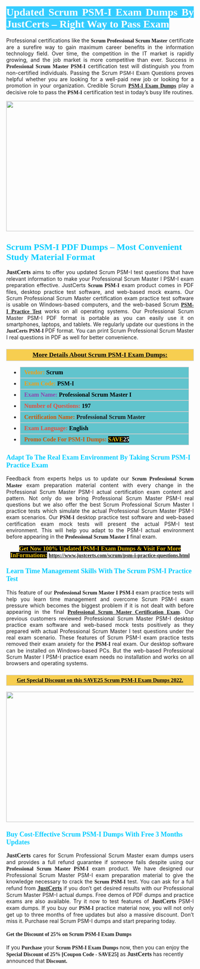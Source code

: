 <h1 style="text-align: justify;"><span style="color:#ffffff;"><span style="font-family:Georgia,serif;"><strong><span style="background-color:#33ccff;">Updated Scrum PSM-I Exam Dumps By JustCerts – Right Way to Pass Exam</span></strong></span></span></h1>

<p style="text-align: justify;">Professional certifications like the <span style="font-family:Georgia,serif;"><strong>Scrum Professional Scrum Master</strong></span> certificate are a surefire way to gain maximum career benefits in the information technology field. Over time, the competition in the IT market is rapidly growing, and the job market is more competitive than ever. Success in <span style="font-family:Georgia,serif;"><strong>Professional Scrum Master PSM-I</strong></span> certification test will distinguish you from non-certified individuals. Passing the Scrum <span style="font-family:Arial,Helvetica,sans-serif;">PSM-I Exam Questions </span>proves helpful whether you are looking for a well-paid new job or looking for a promotion in your organization. Credible Scrum <span style="font-family:Georgia,serif;"><a href="https://www.justcerts.com/scrum/psm-i-practice-questions.html"><strong>PSM-I Exam Dumps</strong></a></span> play a decisive role to pass the <span style="font-family:Georgia,serif;"><strong> PSM-I</strong></span> certification test in today’s busy life routines.</p>

<p style="text-align: center;"><a href="https://www.justcerts.com/scrum/psm-i-practice-questions.html"><img alt="" src="https://i.imgur.com/sRlK3Fm.jpg" style="width: 730px; height: 350px;" /></a></p>

<h2 style="margin-right:0in; margin-left:0in"><span style="color:#00ccff;"><span style="font-family:Georgia,serif;"><strong><span style="font-size:18pt">Scrum PSM-I PDF Dumps – Most Convenient Study Material Format</span></strong></span></span></h2>

<p style="text-align: justify;"><span style="font-size:16px;"><span style="font-family:Georgia,serif;"><strong>JustCerts</strong></span></span> aims to offer you updated Scrum PSM-I test questions that have relevant information to make your Professional Scrum Master I PSM-I exam preparation effective. JustCerts <span style="font-family:Georgia,serif;"><strong>Scrum PSM-I</strong></span> exam product comes in PDF files, desktop practice test software, and web-based mock exams. Our Scrum Professional Scrum Master certification exam practice test software is usable on Windows-based computers, and the web-based Scrum <span style="font-family:Georgia,serif;"><a href="https://www.justcerts.com/scrum/psm-i-practice-questions.html"><strong>PSM-I Practice Test</strong></a></span> works on all operating systems. Our Professional Scrum Master PSM-I PDF format is portable as you can easily use it on smartphones, laptops, and tablets. We regularly update our questions in the <span style="font-family:Georgia,serif;"><strong>JustCerts PSM-I </strong></span> PDF format. You can print Scrum Professional Scrum Master I real questions in PDF as well for better convenience.</p>

<h3 style="background: #f7ce50; border: 1px solid rgb(204, 204, 204); padding: 5px 10px; text-align: center;"><span style="font-family:Georgia,serif;"><u><u><span style="color:#000000;"><span style="font-size:11pt"><span style="line-height:normal"><b><span style="font-size:13.0pt"><span cambria="">More Details About Scrum PSM-I Exam Dumps:</span></span></b></span></span></span></u></u></span></h3>

<ul>
	<li style="margin:0cm 10pt">
	<div style="background:#61c4cd; border: 1px solid rgb(204, 204, 204); padding: 5px 10px; text-align: justify;"><span style="font-family:Georgia,serif;"><span style="font-size:11pt"><span style="line-height:normal"><b><span style="font-size:12.0pt"><span new="" roman="" times=""><span style="color:#f39c12;">Vendor:</span> <span style="color:#000000;">Scrum</span></span></span></b></span></span></span></div>
	</li>
	<li style="margin:0cm 10pt">
	<div style="background: #61c4cd; border: 1px solid rgb(204, 204, 204); padding: 5px 10px; text-align: justify;"><span style="font-family:Georgia,serif;"><span style="font-size:11pt"><span style="line-height:normal"><b><span style="font-size:12.0pt"><span new="" roman="" times=""><span style="color:#f39c12;">Exam Code:</span> <span style="color:#000000;">PSM-I</span></span></span></b></span></span></span></div>
	</li>
	<li style="margin:0cm 10pt">
	<div style="background: #61c4cd; border: 1px solid rgb(204, 204, 204); padding: 5px 10px; text-align: justify;"><span style="font-family:Georgia,serif;"><span style="font-size:11pt"><span style="line-height:normal"><b><span style="font-size:12.0pt"><span new="" roman="" times=""><span style="color:#8e44ad;">Exam Name:</span> <span style="color:#000000;">Professional Scrum Master I</span></span></span></b></span></span></span></div>
	</li>
	<li style="margin:0cm 10pt">
	<div style="background: #61c4cd; border: 1px solid rgb(204, 204, 204); padding: 5px 10px;"><span style="font-family:Georgia,serif;"><span style="font-size:11pt"><span style="line-height:normal"><b><span style="font-size:12.0pt"><span new="" roman="" times=""><span style="color:#e74c3c;">Number of Questions:</span><span style="color:#000000;"><span style="color:#f1c40f;"> </span>197</span></span></span></b></span></span></span></div>
	</li>
	<li style="margin:0cm 10pt">
	<div style="background: #61c4cd; border: 1px solid rgb(204, 204, 204); padding: 5px 10px; text-align: justify;"><span style="font-family:Georgia,serif;"><span style="font-size:11pt"><span style="line-height:normal"><b><span style="font-size:12.0pt"><span new="" roman="" times=""><span style="color:#d35400;">Certification Name:</span> Professional Scrum Master</span></span></b></span></span></span></div>
	</li>
	<li style="margin:0cm 10pt">
	<div style="background: #61c4cd; border: 1px solid rgb(204, 204, 204); padding: 5px 10px; text-align: justify;"><span style="font-family:Georgia,serif;"><span style="font-size:11pt"><span style="line-height:normal"><b><span style="font-size:12.0pt"><span new="" roman="" times=""><span style="color:#e74c3c;">Exam Language:</span> <span style="color:#000000;">English</span></span></span></b></span></span></span></div>
	</li>
	<li style="margin:0cm 10pt">
	<div style="background: #61c4cd; border: 1px solid rgb(204, 204, 204); padding: 5px 10px;"><span style="font-family:Georgia,serif;"><span style="font-size:11pt"><span style="line-height:normal"><b><span style="font-size:12.0pt"><span new="" roman="" times=""><span style="color:#d35400;">Promo Code For PSM-I Dumps:</span><span style="color:#f1c40f;"> <span style="background-color:#000000;">SAVE</span></span><span style="color:#ffffff;"><span style="background-color:#000000;">25</span></span></span></span></b></span></span></span></div>
	</li>
</ul>

<h3 style="margin-right:0in; margin-left:0in"><span style="color:#00ccff;"><span style="font-family:Georgia,serif;"><strong><span style="font-size:13.5pt">Adapt To The Real Exam Environment By Taking Scrum PSM-I Practice Exam</span></strong></span></span></h3>

<p style="text-align: justify;">Feedback from experts helps us to update our <span style="font-family:Georgia,serif;"><strong>Scrum Professional Scrum Master</strong></span> exam preparation material content with every change in the Professional Scrum Master PSM-I actual certification exam content and pattern. Not only do we bring Professional Scrum Master PSM-I real questions but we also offer the best Scrum Professional Scrum Master I practice tests which simulate the actual Professional Scrum Master PSM-I exam scenarios. Our <span style="font-family:Georgia,serif;"><strong> PSM-I</strong></span> desktop practice test software and web-based certification exam mock tests will present the actual PSM-I test environment. This will help you adapt to the PSM-I actual environment before appearing in the <span style="font-family:Georgia,serif;"><strong>Professional Scrum Master I</strong></span> final exam.</p>

<p style="text-align: center;"><span style="font-family:Georgia,serif;"><strong><span style="font-size:16px;"><span style="color:#f1c40f;"><span style="background-color:#000000;">Get Now 100% Updated PSM-I Exam Dumps & Visit For More InFormations:</span></span></span> <a href="https://www.justcerts.com/scrum/psm-i-practice-questions.html">https://www.justcerts.com/scrum/psm-i-practice-questions.html</a></strong></span></p>

<h3 style="margin-right:0in; margin-left:0in"><span style="color:#00ccff;"><span style="font-family:Georgia,serif;"><strong><span style="font-size:13.5pt">Learn Time Management Skills With The Scrum PSM-I Practice Test</span></strong></span></span></h3>

<p style="text-align: justify;">This feature of our <span style="font-family:Georgia,serif;"><strong>Professional Scrum Master I PSM-I</strong></span> exam practice tests will help you learn time management and overcome Scrum PSM-I exam pressure which becomes the biggest problem if it is not dealt with before appearing in the final <span style="font-family:Georgia,serif;"><a href="https://www.justcerts.com/scrum/professional-scrum-master-certification-exams.html"><strong>Professional Scrum Master Certification Exam</strong></a></span>. Our previous customers reviewed Professional Scrum Master PSM-I desktop practice exam software and web-based mock tests positively as they prepared with actual Professional Scrum Master I test questions under the real exam scenario. These features of Scrum PSM-I exam practice tests removed their exam anxiety for the <span style="font-family:Georgia,serif;"><strong>PSM-I </strong></span> real exam. Our desktop software can be installed on Windows-based PCs. But the web-based Professional Scrum Master I PSM-I practice exam needs no installation and works on all browsers and operating systems.</p>

<h3 style="background: rgb(247, 206, 80); border: 1px solid rgb(204, 204, 204); padding: 5px 10px; text-align: center;"><span style="font-family:Georgia,serif;"><u><span style="color:#000000;"><span style="font-size:11pt;"><span style="line-height:normal;"><b><span cambria="">Get Special Discount on this SAVE25 Scrum PSM-I Exam Dumps 2022.</span></b></span></span></span></u></span></h3>

<p style="text-align: center;"><a href="https://www.justcerts.com/scrum/psm-i-practice-questions.html"><img alt="" src="https://i.imgur.com/c4rEU3j.jpg" style="width: 700px; height: 350px;" /></a></p>

<h3 style="margin-right:0in; margin-left:0in"><span style="color:#00ccff;"><span style="font-family:Georgia,serif;"><strong><span style="font-size:13.5pt">Buy Cost-Effective Scrum PSM-I Dumps With Free 3 Months Updates</span></strong></span></span></h3>

<p style="text-align: justify;"><span style="font-size:16px;"><span style="font-family:Georgia,serif;"><strong>JustCerts</strong></span></span> cares for Scrum Professional Scrum Master exam dumps users and provides a full refund guarantee if someone fails despite using our <span style="font-family:Georgia,serif;"><strong>Professional Scrum Master PSM-I</strong></span> exam product. We have designed our Professional Scrum Master PSM-I exam preparation material to give the knowledge necessary to crack the <span style="font-family:Georgia,serif;"><strong>Scrum PSM-I</strong></span> test. You can ask for a full refund from <a href="https://www.justcerts.com/"><span style="font-size:16px;"><span style="font-family:Georgia,serif;"><strong>JustCerts</strong></span></span></a> if you don’t get desired results with our Professional Scrum Master PSM-I actual dumps. Free demos of PDF dumps and practice exams are also available. Try it now to test features of <span style="font-size:16px;"><span style="font-family:Georgia,serif;"><strong>JustCerts</strong></span></span> PSM-I exam dumps. If you buy our <span style="font-family:Georgia,serif;"><strong> PSM-I</strong></span> practice material now, you will not only get up to three months of free updates but also a massive discount. Don’t miss it. Purchase real Scrum PSM-I dumps and start preparing today.</p>

<h4><span style="font-family:Georgia,serif;"><strong>Get the Discount of 25% on Scrum PSM-I Exam Dumps</strong></span></h4>

<p>If you <span style="font-family:Georgia,serif;"><strong>Purchase</strong></span> your <span style="font-family:Georgia,serif;"><strong>Scrum PSM-I Exam Dumps</strong></span> now, then you can enjoy the <span style="font-size:14px;"><span style="font-family:Georgia,serif;"><strong>Special Discount of 25% [Coupon Code - SAVE25]</strong></span></span> as <span style="font-size:16px;"><span style="font-family:Georgia,serif;"><strong>JustCerts</strong></span></span> has recently announced that <span style="font-size:14px;"><span style="font-family:Georgia,serif;"><strong>Discount.</strong></span></span></p>
